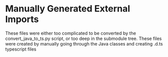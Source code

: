 # Manually Generated External Imports

These files were either too complicated to be converted by the convert_java_to_ts.py script, or too deep in the submodule tree. These files were created by manually going through the Java classes and creating .d.ts typescript files
